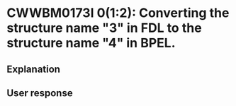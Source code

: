 # CWWBM0173I 0(1:2): Converting the structure name "3" in FDL to the structure name "4" in BPEL.

## Explanation

## User response